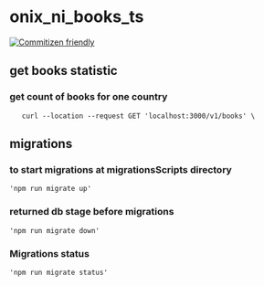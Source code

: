 # onix_ni_books_ts

[![Commitizen friendly](https://img.shields.io/badge/commitizen-friendly-brightgreen.svg)](http://commitizen.github.io/cz-cli/)

## get books statistic

### get count of books for one country

```
   curl --location --request GET 'localhost:3000/v1/books' \

```

## migrations

### to start migrations at migrationsScripts directory

```
'npm run migrate up'

```

### returned db stage before migrations

```
'npm run migrate down'

```

### Migrations status

```
'npm run migrate status'

```
